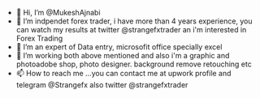 - 👋 Hi, I’m @MukeshAjnabi
- 👀 I’m indpendet forex trader, i have more than 4 years experience, you can watch my results at twitter @strangefxtrader an i'm interested in Forex Trading
- 🌱 I’m an expert of Data entry, microsofit office specially excel
- 💞️ I’m working both above mentioned and also i'm a graphic and photoadobe shop, photo designer. background remove retouching etc
- 📫 How to reach me ...you can contact me at upwork profile and telegram @Strangefx also twitter @strangefxtrader

<!---
MukeshAjnabi/MukeshAjnabi is a ✨ special ✨ repository because its `README.md` (this file) appears on your GitHub profile.
You can click the Preview link to take a look at your changes.
--->
